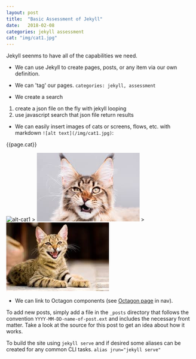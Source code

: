 ```yaml
---
layout: post
title:  "Basic Assessment of Jekyll"
date:   2018-02-08
categories: jekyll assessment
cat: "img/cat1.jpg"
---
```


Jekyll seenms to have all of the capabilities we need. 

- We can use Jekyll to create pages, posts, or any item via our own definition.

- We can 'tag' our pages. `categories: jekyll, assessment`

- We create a search 
1. create a json file on the fly with jekyll looping
2. use javascript search that json file return results


- We can easily insert images of cats or screens, flows, etc. with markdown `![alt text](/img/cat1.jpg)`:

{{page.cat}}


![alt-cat1]({{page.cat}}) > ![cat2](img/cat2.jpg) > ![cat3](img/cat3.jpg)

- We can link to Octagon components (see [Octagon page](https://tripwire.github.io/octagon/#!/PaginationControl) in nav).

To add new posts, simply add a file in the `_posts` directory that follows the convention `YYYY-MM-DD-name-of-post.ext` and includes the necessary front matter. Take a look at the source for this post to get an idea about how it works.

To build the site using `jekyll serve` and if desired some aliases can be created for any common CLI tasks.
`alias jrun="jekyll serve"`
